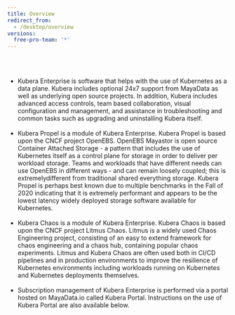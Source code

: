 ```yaml
---
title: Overview 
redirect_from:
  - /desktop/overview
versions:
  free-pro-team: '*'
---
```

<br><br>
* Kubera Enterprise is software that helps with the use of Kubernetes as a data plane. Kubera includes optional 24x7 support from MayaData as well as underlying open source projects. In addition, Kubera includes advanced access controls, team based collaboration, visual configuration and management, and assistance in troubleshooting and common tasks such as upgrading and uninstalling Kubera itself.
<br><br>
* Kubera Propel is a module of Kubera Enterprise. Kubera Propel is based upon the CNCF project OpenEBS. OpenEBS Mayastor is open source Container Attached Storage - a pattern that includes the use of Kubernetes itself as a control plane for storage in order to deliver per workload storage. Teams and workloads that have different needs can use OpenEBS in different ways - and can remain loosely coupled; this is extremelydifferent from traditional shared everything storage. Kubera Propel is perhaps best known due to multiple benchmarks in the Fall of 2020 indicating that it is extremely performant and appears to be the lowest latency widely deployed storage software available for Kubernetes. 
<br><br>
* Kubera Chaos is a module of Kubera Enterprise. Kubera Chaos is based upon the CNCF project Litmus Chaos. Litmus is a widely used Chaos Engineering project, consisting of an easy to extend framework for chaos engineering and a chaos hub, containing popular chaos experiments. Litmus and Kubera Chaos are often used both in CI/CD pipelines and in production environments to improve the resilience of Kubernetes environments including workloads running on Kubernetes and Kubernetes deployments themselves. 
<br><br>
* Subscription management of Kubera Enterprise is performed via a portal hosted on MayaData.io called Kubera Portal. Instructions on the use of Kubera Portal are also available below.  
<br><br>

